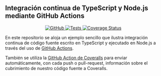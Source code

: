 ## Integración continua de TypeScript y Node.js mediante GitHub Actions 

<p align="center">
    <a href="https://github.com/ULL-ESIT-INF-DSI-2021/github-actions-typescript-nodejs-ci/blob/master/LICENSE">
        <img alt="GitHub" src="https://img.shields.io/github/license/ULL-ESIT-INF-DSI-2021/github-actions-typescript-nodejs-ci">
    </a>
    <a href="https://github.com/ULL-ESIT-INF-DSI-2021/github-actions-typescript-nodejs-ci/actions/workflows/node.js.yml">
        <img alt="Tests" src="(https://github.com/ULL-ESIT-INF-DSI-2021/github-actions-typescript-nodejs-ci/actions/workflows/node.js.yml/badge.svg?branch=main">
    </a>
    <a href="https://coveralls.io/github/ULL-ESIT-INF-DSI-2021/github-actions-typescript-nodejs-ci?branch=main">
        <img alt="Coverage Status" src='https://coveralls.io/repos/github/ULL-ESIT-INF-DSI-2021/github-actions-typescript-nodejs-ci/badge.svg?branch=main'/>
    </a>
</p>

En este repositorio se aloja un ejemplo sencillo que ilustra integración continua de código fuente escrito en TypeScript y
ejecutado en Node.js a través del uso de [GitHub Actions](https://docs.github.com/en/actions).

También se utiliza la [GitHub Action de Coveralls](https://github.com/coverallsapp/github-action) para enviar automáticamente,
con cada push o pull-request, información sobre el cubrimiento de nuestro código fuente a Coveralls.
